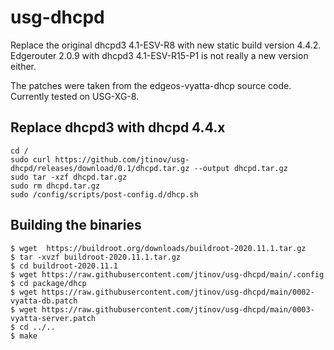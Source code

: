 # usg-dhcpd
Replace the original dhcpd3 4.1-ESV-R8 with new static build version 4.4.2.
Edgerouter 2.0.9 with dhcpd3 4.1-ESV-R15-P1 is not really a new version either.

The patches were taken from the edgeos-vyatta-dhcp source code.
Currently tested on USG-XG-8.

## Replace dhcpd3 with dhcpd 4.4.x
```
cd /
sudo curl https://github.com/jtinov/usg-dhcpd/releases/download/0.1/dhcpd.tar.gz --output dhcpd.tar.gz
sudo tar -xzf dhcpd.tar.gz
sudo rm dhcpd.tar.gz
sudo /config/scripts/post-config.d/dhcp.sh
```

## Building the binaries
```
$ wget  https://buildroot.org/downloads/buildroot-2020.11.1.tar.gz
$ tar -xvzf buildroot-2020.11.1.tar.gz
$ cd buildroot-2020.11.1
$ wget https://raw.githubusercontent.com/jtinov/usg-dhcpd/main/.config
$ cd package/dhcp
$ wget https://raw.githubusercontent.com/jtinov/usg-dhcpd/main/0002-vyatta-db.patch
$ wget https://raw.githubusercontent.com/jtinov/usg-dhcpd/main/0003-vyatta-server.patch
$ cd ../..
$ make
```


